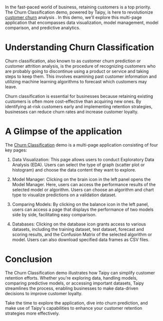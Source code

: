 In the fast-paced world of business, retaining customers is a top priority. The Churn 
Classification demo, powered by Taipy, is here to revolutionize 
[customer churn](https://en.wikipedia.org/wiki/Customer_attrition) analysis . In this demo,
we'll explore this multi-page application that encompasses data visualization, model management, 
model comparison, and predictive analytics.


# Understanding Churn Classification
Churn classification, also known to as customer churn prediction or customer attrition analysis, 
is the procedure of recognizing customers who are probably going to discontinue using a product 
or service and taking steps to keep them. This involves examining past customer information 
and utilizing machine learning algorithms to forecast which customers may leave.

Churn classification is essential for businesses because retaining existing customers is often 
more cost-effective than acquiring new ones. By identifying at-risk customers early and 
implementing retention strategies, businesses can reduce churn rates and increase customer loyalty.

# A Glimpse of the application

The [Churn Classification](https://churn-classification.taipy.cloud/) demo is a multi-page 
application consisting of four key pages:

1. Data Visualization: 
    This page allows users to conduct Exploratory Data Analysis (EDA). Users can select the type 
    of graph (scatter plot or histogram) and choose the data content they want to explore.

2. Model Manager: 
    Clicking on the brain icon in the left panel opens the Model Manager. Here, users can access 
    the performance results of the selected model or algorithm. Users can choose an algorithm 
    and chart type to visualize predictions on a validation dataset.

3. Comparing Models: 
    By clicking on the balance icon in the left panel, users can access a page that displays the 
    performance of two models side by side, facilitating easy comparison.

4. Databases: 
    Clicking on the database icon grants access to various datasets, including the training 
    dataset, test dataset, forecast and scoring results, and the Confusion Matrix of the selected 
    algorithm or model. Users can also download specified data frames as CSV files.

# Conclusion

The Churn Classification demo illustrates how Taipy can simplify customer retention efforts. 
Whether you're exploring data, handling models, comparing predictive models, 
or accessing important datasets, Taipy streamlines the process, enabling businesses 
to make data-driven decisions to improve customer loyalty.

Take the time to explore the application, dive into churn prediction, and make use of Taipy's capabilities 
to enhance your customer retention strategies more effectively.
